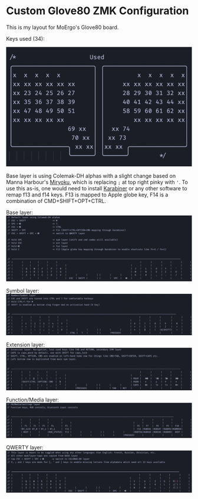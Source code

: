 # Custom Glove80 ZMK Configuration

This is my layout for MoErgo's Glove80 board.

Keys used (34):

![Used keys](assets/used-keys.png)

Base layer is using Colemak-DH alphas with a slight change based on Manna Harbour's [Miryoku](https://github.com/manna-harbour/miryoku), which is replacing `;` at top right pinky with `'`.
To use this as-is, one would need to install [Karabiner](https://karabiner-elements.pqrs.org/) or any other software to remap f13 and f14 keys. F13 is mapped to Apple globe key, F14 is a combination of CMD+SHIFT+OPT+CTRL.

Base layer:
![Base layer](assets/base.png)

Symbol layer:
![Sym layer](assets/sym.png)

Extension layer:
![Ext layer](assets/ext.png)

Function/Media layer:
![Fun layer](assets/fun.png)

QWERTY layer:
![QWERTY layer](assets/qwerty.png)

